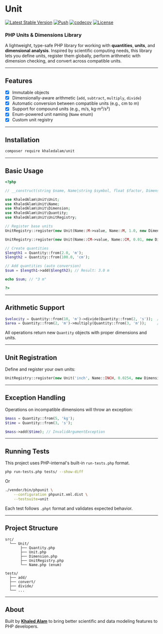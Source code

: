 # Unit

[![Latest Stable Version](https://poser.pugx.org/khaledalam/unit/v)](https://packagist.org/packages/KhaledAlam/Unit)
[![Push](https://github.com/KhaledAlam/Unit/actions/workflows/push.yml/badge.svg)](https://github.com/KhaledAlam/Unit/actions/workflows/push.yml)
[![codecov](https://codecov.io/gh/KhaledAlam/Unit/graph/badge.svg?token=4MIM2LRPRD)](https://codecov.io/gh/KhaledAlam/Unit)
[![License](https://poser.pugx.org/khaledalam/unit/license)](https://packagist.org/packages/khaledalam/unit)

### PHP Units & Dimensions Library

A lightweight, type-safe PHP library for working with **quantities**, **units**, and **dimensional analysis**. Inspired by scientific computing needs, this library lets you define units, register them globally, perform arithmetic with dimension checking, and convert across compatible units.

---

## Features

- [x] Immutable objects
- [x] Dimensionally-aware arithmetic (`add`, `subtract`, `multiply`, `divide`)
- [x] Automatic conversion between compatible units (e.g., cm to m)
- [x] Support for compound units (e.g., m/s, kg⋅m²/s²)
- [x] Enum-powered unit naming (`Name` enum)
- [x] Custom unit registry

---

## Installation

```bash
composer require khaledalam/unit
```

---

## Basic Usage

```php
<?php

// __construct(string $name, Name|string $symbol, float $factor, Dimension $dimension)

use KhaledAlam\Unit\Unit;
use KhaledAlam\Unit\Name;
use KhaledAlam\Unit\Dimension;
use KhaledAlam\Unit\Quantity;
use KhaledAlam\Unit\UnitRegistry;

// Register base units
UnitRegistry::register(new Unit(Name::M->value, Name::M, 1.0, new Dimension(['L' => 1])));

UnitRegistry::register(new Unit(Name::CM->value, Name::CM, 0.01, new Dimension(['L' => 1])));

// Create quantities
$length1 = Quantity::from(2.0, 'm');
$length2 = Quantity::from(100.0, 'cm');

// Add quantities (auto conversion)
$sum = $length1->add($length2); // Result: 3.0 m

echo $sum; // "3 m"

?>
```

---

## Arithmetic Support

```php
$velocity = Quantity::from(10, 'm')->divide(Quantity::from(2, 's'));  // 5 m/s
$area = Quantity::from(2, 'm')->multiply(Quantity::from(3, 'm'));     // 6 m²
```

All operations return new `Quantity` objects with proper dimensions and units.

---

## Unit Registration

Define and register your own units:

```php
UnitRegistry::register(new Unit('inch', Name::INCH, 0.0254, new Dimension(['L' => 1])));
```

---

## Exception Handling

Operations on incompatible dimensions will throw an exception:

```php
$mass = Quantity::from(5, 'kg');
$time = Quantity::from(3, 's');

$mass->add($time); // InvalidArgumentException
```

---

## Running Tests

This project uses PHP-internal's built-in `run-tests.php` format.

```bash
php run-tests.php tests/ --show-diff
```

Or 

```bash
./vendor/bin/phpunit \
    --configuration phpunit.xml.dist \
    --testsuite=unit
```

Each test follows `.phpt` format and validates expected behavior.

---

## Project Structure

```
src/
  └── Unit/
       ├── Quantity.php
       ├── Unit.php
       ├── Dimension.php
       ├── UnitRegistry.php
       └── Name.php (enum)

tests/
  ├── add/
  ├── convert/
  ├── divide/
  └── ...
```

---

## About

Built by **[Khaled Alam](https://khaledalam.net/)** to bring better scientific and data modeling features to PHP developers.

